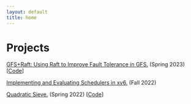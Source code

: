 ```yaml
---
layout: default
title: home
---
```


# Projects
<a href="papers/raftgfs.pdf" target="_blank">GFS+Raft: Using Raft to Improve Fault Tolerance in GFS.</a> (Spring 2023) [<a href="https://github.com/markyangliu/cppGFS2.0" target="_blank">Code</a>]

<a href="papers/scheduler.pdf" target="_blank">Implementing and Evaluating Schedulers in xv6.</a> (Fall 2022)

<a href="papers/sieve.pdf" target="_blank">Quadratic Sieve.</a> (Spring 2022) [<a href="https://github.com/markyangliu/QuadraticSieve" target="_blank">Code</a>]